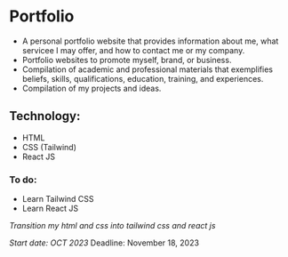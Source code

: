 # Portfolio
- A personal portfolio website that provides information about me, what servicee I may offer, and how to contact me or my company. 
- Portfolio websites  to promote myself, brand, or business.
- Compilation of academic and professional materials that exemplifies beliefs, skills, qualifications, education, training, and experiences.
- Compilation of my projects and ideas.

  
## Technology:
- HTML
- CSS (Tailwind)
- React JS

### To do:
- Learn Tailwind CSS
- Learn React JS


_Transition my html and css into tailwind css and react js_


_Start date: OCT 2023_
Deadline: November 18, 2023
